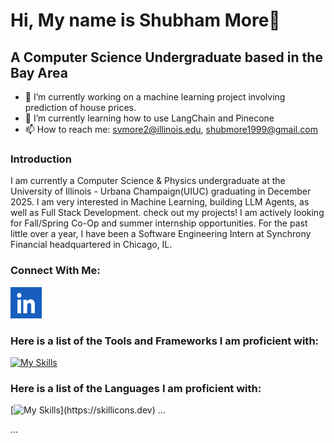 # Hi, My name is Shubham More👋

## A Computer Science Undergraduate based in the Bay Area
- 🔭 I’m currently working on a machine learning project involving prediction of house prices.
- 🌱 I’m currently learning how to use LangChain and Pinecone
- 📫 How to reach me: svmore2@illinois.edu, shubmore1999@gmail.com

### Introduction

I am currently a Computer Science & Physics undergraduate at the University of Illinois - Urbana Champaign(UIUC) graduating in December 2025. I am very interested in Machine Learning, building LLM Agents, as well as Full Stack Development. check out my projects! I am actively looking for Fall/Spring Co-Op and summer internship opportunities. For the past little over a year, I have been a Software Engineering Intern at Synchrony Financial headquartered in Chicago, IL.

### Connect With Me:

<a href="https://www.linkedin.com/in/smore88/">
  <img src="./images/linkedin_icon.png" alt="LinkedIn" width="50" height="50"/>
</a>

### Here is a list of the Tools and Frameworks I am proficient with:
[![My Skills](https://skillicons.dev/icons?i=anaconda,androidstudiom,azure,bitbucket,bootstrap,cmake,django,docker,firebase,gradle,grafana,graphql,jenkins,jquery,mongodb,mysql,nextjs,nodejs,postgres,pytorch,react,redis,spring,sklearn,tailwind)](https://skillicons.dev)

### Here is a list of the Languages I am proficient with:
[![My Skills](https://skillicons.dev/icons?i=py,java,js,c,cpp,css,html,)](https://skillicons.dev)
...

[JavaScript]: https://img.shields.io/badge/JavaScript-323330?style=for-the-badge&logo=javascript&logoColor=F7DF1E
[React.js]: https://img.shields.io/badge/React-20232A?style=for-the-badge&logo=react&logoColor=61DAFB
...

